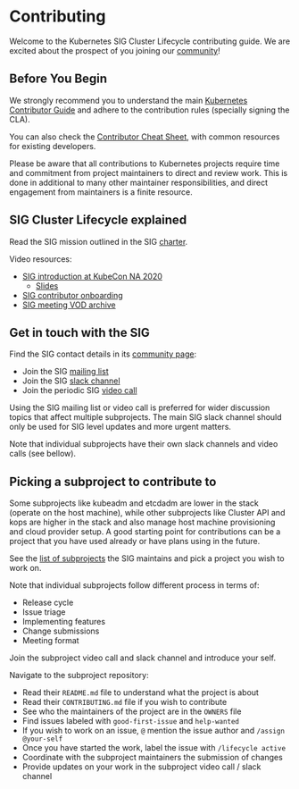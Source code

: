 # Contributing

Welcome to the Kubernetes SIG Cluster Lifecycle contributing guide. We are excited
about the prospect of you joining our [community](https://git.k8s.io/community/sig-cluster-lifecycle/)!

## Before You Begin

We strongly recommend you to understand the main
[Kubernetes Contributor Guide](https://git.k8s.io/community/contributors/guide)
and adhere to the contribution rules (specially signing the CLA).

You can also check the [Contributor Cheat Sheet](/contributors/guide/contributor-cheatsheet/),
with common resources for existing developers.

Please be aware that all contributions to Kubernetes projects require time and commitment
from project maintainers to direct and review work. This is done in additional to many other
maintainer responsibilities, and direct engagement from maintainers is a finite resource.

## SIG Cluster Lifecycle explained

Read the SIG mission outlined in the SIG [charter](https://git.k8s.io/community/sig-cluster-lifecycle/charter.md).

Video resources:
- [SIG introduction at KubeCon NA 2020](https://www.youtube.com/watch?v=qi-X-Wszetc)
  - [Slides](https://docs.google.com/presentation/d/18I1YvBUegWegc7oBJiLLxwA2I1c9VVjH)
- [SIG contributor onboarding](https://www.youtube.com/watch?v=Bof9aveB3rA)
- [SIG meeting VOD archive](https://www.youtube.com/playlist?list=PL69nYSiGNLP29D0nYgAGWt1ZFqS9Z7lw4)

## Get in touch with the SIG

Find the SIG contact details in its [community page](https://git.k8s.io/community/sig-cluster-lifecycle/README.md#contact):
- Join the SIG [mailing list](https://groups.google.com/forum/#!forum/kubernetes-sig-cluster-lifecycle)
- Join the SIG [slack channel](https://kubernetes.slack.com/messages/sig-cluster-lifecycle)
- Join the periodic SIG [video call](https://git.k8s.io/community/sig-cluster-lifecycle/README.md#meetings)

Using the SIG mailing list or video call is preferred for wider discussion topics that affect
multiple subprojects. The main SIG slack channel should only be used for SIG level updates
and more urgent matters.

Note that individual subprojects have their own slack channels and video calls (see bellow).

## Picking a subproject to contribute to

Some subprojects like kubeadm and etcdadm are lower in the stack (operate on the host machine),
while other subprojects like Cluster API and kops are higher in the stack and also manage
host machine provisioning and cloud provider setup. A good starting point for contributions
can be a project that you have used already or have plans using in the future.

See the [list of subprojects](https://git.k8s.io/community/sig-cluster-lifecycle/README.md#subprojects)
the SIG maintains and pick a project you wish to work on.

Note that individual subprojects follow different process in terms of:
- Release cycle
- Issue triage
- Implementing features
- Change submissions
- Meeting format

Join the subproject video call and slack channel and introduce your self.

Navigate to the subproject repository:
- Read their `README.md` file to understand what the project is about
- Read their `CONTRIBUTING.md` file if you wish to contribute
- See who the maintainers of the project are in the `OWNERS` file
- Find issues labeled with `good-first-issue` and `help-wanted`
- If you wish to work on an issue, `@` mention the issue author and `/assign @your-self`
- Once you have started the work, label the issue with `/lifecycle active`
- Coordinate with the subproject maintainers the submission of changes
- Provide updates on your work in the subproject video call / slack channel
